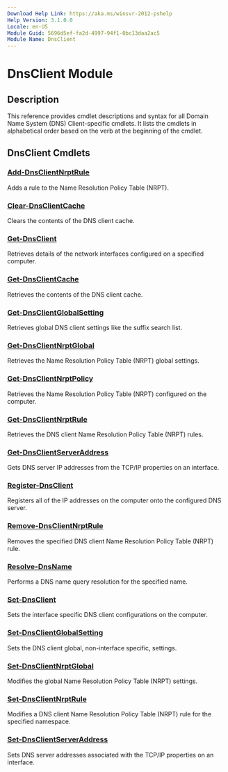 ```yaml
---
Download Help Link: https://aka.ms/winsvr-2012-pshelp
Help Version: 3.1.0.0
Locale: en-US
Module Guid: 5696d5ef-fa2d-4997-94f1-0bc13daa2ac5
Module Name: DnsClient
---
```


# DnsClient Module
## Description
This reference provides cmdlet descriptions and syntax for all Domain Name System (DNS) Client-specific cmdlets. It lists the cmdlets in alphabetical order based on the verb at the beginning of the cmdlet.

## DnsClient Cmdlets
### [Add-DnsClientNrptRule](./Add-DnsClientNrptRule.md)
Adds a rule to the Name Resolution Policy Table (NRPT).

### [Clear-DnsClientCache](./Clear-DnsClientCache.md)
Clears the contents of the DNS client cache.

### [Get-DnsClient](./Get-DnsClient.md)
Retrieves details of the network interfaces configured on a specified computer.

### [Get-DnsClientCache](./Get-DnsClientCache.md)
Retrieves the contents of the DNS client cache.

### [Get-DnsClientGlobalSetting](./Get-DnsClientGlobalSetting.md)
Retrieves global DNS client settings like the suffix search list.

### [Get-DnsClientNrptGlobal](./Get-DnsClientNrptGlobal.md)
Retrieves the Name Resolution Policy Table (NRPT) global settings.

### [Get-DnsClientNrptPolicy](./Get-DnsClientNrptPolicy.md)
Retrieves the Name Resolution Policy Table (NRPT) configured on the computer.

### [Get-DnsClientNrptRule](./Get-DnsClientNrptRule.md)
Retrieves the DNS client Name Resolution Policy Table (NRPT) rules.

### [Get-DnsClientServerAddress](./Get-DnsClientServerAddress.md)
Gets DNS server IP addresses from the TCP/IP properties on an interface.

### [Register-DnsClient](./Register-DnsClient.md)
Registers all of the IP addresses on the computer onto the configured DNS server.

### [Remove-DnsClientNrptRule](./Remove-DnsClientNrptRule.md)
Removes the specified DNS client Name Resolution Policy Table (NRPT) rule.

### [Resolve-DnsName](./Resolve-DnsName.md)
Performs a DNS name query resolution for the specified name.

### [Set-DnsClient](./Set-DnsClient.md)
Sets the interface specific DNS client configurations on the computer.

### [Set-DnsClientGlobalSetting](./Set-DnsClientGlobalSetting.md)
Sets the DNS client global, non-interface specific, settings.

### [Set-DnsClientNrptGlobal](./Set-DnsClientNrptGlobal.md)
Modifies the global Name Resolution Policy Table (NRPT) settings.

### [Set-DnsClientNrptRule](./Set-DnsClientNrptRule.md)
Modifies a DNS client Name Resolution Policy Table (NRPT) rule for the specified namespace.

### [Set-DnsClientServerAddress](./Set-DnsClientServerAddress.md)
Sets DNS server addresses associated with the TCP/IP properties on an interface.

